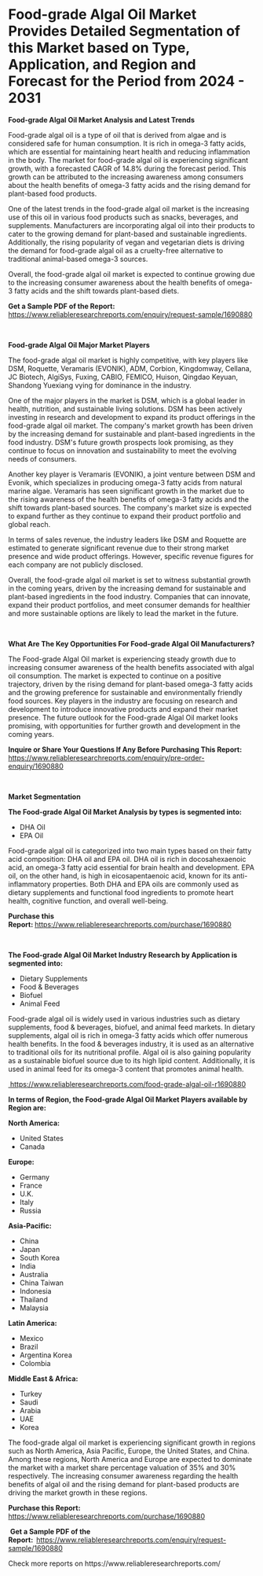 <p><h1>Food-grade Algal Oil Market Provides Detailed Segmentation of this Market based on Type, Application, and Region and Forecast for the Period from 2024 - 2031</h1></p><p><strong>Food-grade Algal Oil Market Analysis and Latest Trends</strong></p>
<p><p>Food-grade algal oil is a type of oil that is derived from algae and is considered safe for human consumption. It is rich in omega-3 fatty acids, which are essential for maintaining heart health and reducing inflammation in the body. The market for food-grade algal oil is experiencing significant growth, with a forecasted CAGR of 14.8% during the forecast period. This growth can be attributed to the increasing awareness among consumers about the health benefits of omega-3 fatty acids and the rising demand for plant-based food products.</p><p>One of the latest trends in the food-grade algal oil market is the increasing use of this oil in various food products such as snacks, beverages, and supplements. Manufacturers are incorporating algal oil into their products to cater to the growing demand for plant-based and sustainable ingredients. Additionally, the rising popularity of vegan and vegetarian diets is driving the demand for food-grade algal oil as a cruelty-free alternative to traditional animal-based omega-3 sources.</p><p>Overall, the food-grade algal oil market is expected to continue growing due to the increasing consumer awareness about the health benefits of omega-3 fatty acids and the shift towards plant-based diets.</p></p>
<p><strong>Get a Sample PDF of the Report:&nbsp;</strong> <a href="https://www.reliableresearchreports.com/enquiry/request-sample/1690880">https://www.reliableresearchreports.com/enquiry/request-sample/1690880</a></p>
<p>&nbsp;</p>
<p><strong>Food-grade Algal Oil Major Market Players</strong></p>
<p><p>The food-grade algal oil market is highly competitive, with key players like DSM, Roquette, Veramaris (EVONIK), ADM, Corbion, Kingdomway, Cellana, JC Biotech, AlgiSys, Fuxing, CABIO, FEMICO, Huison, Qingdao Keyuan, Shandong Yuexiang vying for dominance in the industry.</p><p>One of the major players in the market is DSM, which is a global leader in health, nutrition, and sustainable living solutions. DSM has been actively investing in research and development to expand its product offerings in the food-grade algal oil market. The company's market growth has been driven by the increasing demand for sustainable and plant-based ingredients in the food industry. DSM's future growth prospects look promising, as they continue to focus on innovation and sustainability to meet the evolving needs of consumers.</p><p>Another key player is Veramaris (EVONIK), a joint venture between DSM and Evonik, which specializes in producing omega-3 fatty acids from natural marine algae. Veramaris has seen significant growth in the market due to the rising awareness of the health benefits of omega-3 fatty acids and the shift towards plant-based sources. The company's market size is expected to expand further as they continue to expand their product portfolio and global reach.</p><p>In terms of sales revenue, the industry leaders like DSM and Roquette are estimated to generate significant revenue due to their strong market presence and wide product offerings. However, specific revenue figures for each company are not publicly disclosed.</p><p>Overall, the food-grade algal oil market is set to witness substantial growth in the coming years, driven by the increasing demand for sustainable and plant-based ingredients in the food industry. Companies that can innovate, expand their product portfolios, and meet consumer demands for healthier and more sustainable options are likely to lead the market in the future.</p></p>
<p>&nbsp;</p>
<p><strong>What Are The Key Opportunities For Food-grade Algal Oil Manufacturers?</strong></p>
<p><p>The Food-grade Algal Oil market is experiencing steady growth due to increasing consumer awareness of the health benefits associated with algal oil consumption. The market is expected to continue on a positive trajectory, driven by the rising demand for plant-based omega-3 fatty acids and the growing preference for sustainable and environmentally friendly food sources. Key players in the industry are focusing on research and development to introduce innovative products and expand their market presence. The future outlook for the Food-grade Algal Oil market looks promising, with opportunities for further growth and development in the coming years.</p></p>
<p><strong>Inquire or Share Your Questions If Any Before Purchasing This Report:</strong> <a href="https://www.reliableresearchreports.com/enquiry/pre-order-enquiry/1690880">https://www.reliableresearchreports.com/enquiry/pre-order-enquiry/1690880</a></p>
<p>&nbsp;</p>
<p><strong>Market Segmentation</strong></p>
<p><strong>The Food-grade Algal Oil Market Analysis by types is segmented into:</strong></p>
<p><ul><li>DHA Oil</li><li>EPA Oil</li></ul></p>
<p><p>Food-grade algal oil is categorized into two main types based on their fatty acid composition: DHA oil and EPA oil. DHA oil is rich in docosahexaenoic acid, an omega-3 fatty acid essential for brain health and development. EPA oil, on the other hand, is high in eicosapentaenoic acid, known for its anti-inflammatory properties. Both DHA and EPA oils are commonly used as dietary supplements and functional food ingredients to promote heart health, cognitive function, and overall well-being.</p></p>
<p><strong>Purchase this Report:&nbsp;</strong><a href="https://www.reliableresearchreports.com/purchase/1690880">https://www.reliableresearchreports.com/purchase/1690880</a></p>
<p>&nbsp;</p>
<p><strong>The Food-grade Algal Oil Market Industry Research by Application is segmented into:</strong></p>
<p><ul><li>Dietary Supplements</li><li>Food & Beverages</li><li>Biofuel</li><li>Animal Feed</li></ul></p>
<p><p>Food-grade algal oil is widely used in various industries such as dietary supplements, food & beverages, biofuel, and animal feed markets. In dietary supplements, algal oil is rich in omega-3 fatty acids which offer numerous health benefits. In the food & beverages industry, it is used as an alternative to traditional oils for its nutritional profile. Algal oil is also gaining popularity as a sustainable biofuel source due to its high lipid content. Additionally, it is used in animal feed for its omega-3 content that promotes animal health.</p></p>
<p><a href="https://www.reliableresearchreports.com/food-grade-algal-oil-r1690880">&nbsp;https://www.reliableresearchreports.com/food-grade-algal-oil-r1690880</a></p>
<p><strong>In terms of Region, the Food-grade Algal Oil Market Players available by Region are:</strong></p>
<p>
    <p> <strong> North America: </strong>
        <ul>
            <li>United States</li>
            <li>Canada</li>
        </ul>
        </p> 
    <p> <strong> Europe: </strong>
        <ul>
            <li>Germany</li>
            <li>France</li>
            <li>U.K.</li>
            <li>Italy</li>
            <li>Russia</li>
        </ul>
        </p> 
    <p> <strong> Asia-Pacific: </strong>
        <ul>
            <li>China</li>
            <li>Japan</li>
            <li>South Korea</li>
            <li>India</li>
            <li>Australia</li>
            <li>China Taiwan</li>
            <li>Indonesia</li>
            <li>Thailand</li>
            <li>Malaysia</li>
        </ul>
        </p> 
    <p> <strong> Latin America: </strong>
        <ul>
            <li>Mexico</li>
            <li>Brazil</li>
            <li>Argentina Korea</li>
            <li>Colombia</li>
        </ul>
        </p> 
    <p> <strong> Middle East & Africa: </strong>
        <ul>
            <li>Turkey</li>
            <li>Saudi</li>
            <li>Arabia</li>
            <li>UAE</li>
            <li>Korea</li>
        </ul>
    </p>
    </p>
<p><p>The food-grade algal oil market is experiencing significant growth in regions such as North America, Asia Pacific, Europe, the United States, and China. Among these regions, North America and Europe are expected to dominate the market with a market share percentage valuation of 35% and 30% respectively. The increasing consumer awareness regarding the health benefits of algal oil and the rising demand for plant-based products are driving the market growth in these regions.</p></p>
<p><strong>Purchase this Report: </strong><a href="https://www.reliableresearchreports.com/purchase/1690880">https://www.reliableresearchreports.com/purchase/1690880</a></p>
<p>&nbsp;<strong>Get a Sample PDF of the Report:&nbsp;&nbsp;</strong><a href="https://www.reliableresearchreports.com/enquiry/request-sample/1690880">https://www.reliableresearchreports.com/enquiry/request-sample/1690880</a></p>
<p><strong></strong></p>
<p>Check more reports on https://www.reliableresearchreports.com/</p>